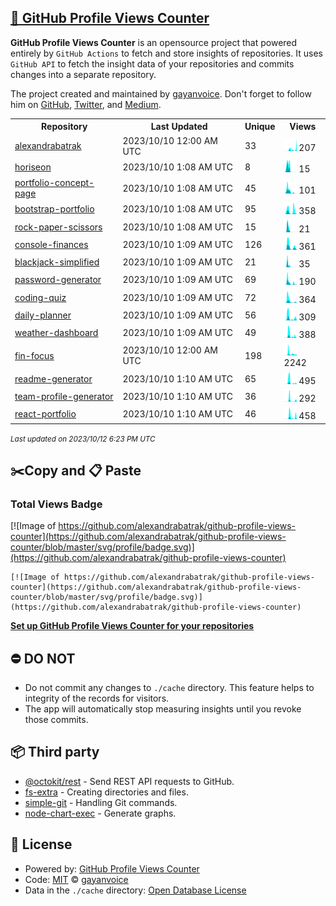 ## [🚀 GitHub Profile Views Counter](https://github.com/gayanvoice/github-profile-views-counter)
**GitHub Profile Views Counter** is an opensource project that powered entirely by  `GitHub Actions` to fetch and store insights of repositories.
It uses `GitHub API` to fetch the insight data of your repositories and commits changes into a separate repository.

The project created and maintained by [gayanvoice](https://github.com/gayanvoice). Don't forget to follow him on [GitHub](https://github.com/gayanvoice), [Twitter](https://twitter.com/gayanvoice), and [Medium](https://gayanvoice.medium.com/).

<table>
	<tr>
		<th>
			Repository
		</th>
		<th>
			Last Updated
		</th>
		<th>
			Unique
		</th>
		<th>
			Views
		</th>
	</tr>
	<tr>
		<td>
			<a href="https://github.com/alexandrabatrak/github-profile-views-counter/tree/master/readme/590209017/year.md">
				alexandrabatrak
			</a>
		</td>
		<td>
			2023/10/10 12:00 AM UTC
		</td>
		<td>
			33
		</td>
		<td>
			<img alt="Response time graph" src="https://github.com/alexandrabatrak/github-profile-views-counter/raw/master/graph/590209017/small/year.png" height="20"> 207
		</td>
	</tr>
	<tr>
		<td>
			<a href="https://github.com/alexandrabatrak/github-profile-views-counter/tree/master/readme/575984445/year.md">
				horiseon
			</a>
		</td>
		<td>
			2023/10/10 1:08 AM UTC
		</td>
		<td>
			8
		</td>
		<td>
			<img alt="Response time graph" src="https://github.com/alexandrabatrak/github-profile-views-counter/raw/master/graph/575984445/small/year.png" height="20"> 15
		</td>
	</tr>
	<tr>
		<td>
			<a href="https://github.com/alexandrabatrak/github-profile-views-counter/tree/master/readme/579040991/year.md">
				portfolio-concept-page
			</a>
		</td>
		<td>
			2023/10/10 1:08 AM UTC
		</td>
		<td>
			45
		</td>
		<td>
			<img alt="Response time graph" src="https://github.com/alexandrabatrak/github-profile-views-counter/raw/master/graph/579040991/small/year.png" height="20"> 101
		</td>
	</tr>
	<tr>
		<td>
			<a href="https://github.com/alexandrabatrak/github-profile-views-counter/tree/master/readme/580090437/year.md">
				bootstrap-portfolio
			</a>
		</td>
		<td>
			2023/10/10 1:08 AM UTC
		</td>
		<td>
			95
		</td>
		<td>
			<img alt="Response time graph" src="https://github.com/alexandrabatrak/github-profile-views-counter/raw/master/graph/580090437/small/year.png" height="20"> 358
		</td>
	</tr>
	<tr>
		<td>
			<a href="https://github.com/alexandrabatrak/github-profile-views-counter/tree/master/readme/585602897/year.md">
				rock-paper-scissors
			</a>
		</td>
		<td>
			2023/10/10 1:08 AM UTC
		</td>
		<td>
			15
		</td>
		<td>
			<img alt="Response time graph" src="https://github.com/alexandrabatrak/github-profile-views-counter/raw/master/graph/585602897/small/year.png" height="20"> 21
		</td>
	</tr>
	<tr>
		<td>
			<a href="https://github.com/alexandrabatrak/github-profile-views-counter/tree/master/readme/585246516/year.md">
				console-finances
			</a>
		</td>
		<td>
			2023/10/10 1:09 AM UTC
		</td>
		<td>
			126
		</td>
		<td>
			<img alt="Response time graph" src="https://github.com/alexandrabatrak/github-profile-views-counter/raw/master/graph/585246516/small/year.png" height="20"> 361
		</td>
	</tr>
	<tr>
		<td>
			<a href="https://github.com/alexandrabatrak/github-profile-views-counter/tree/master/readme/587856184/year.md">
				blackjack-simplified
			</a>
		</td>
		<td>
			2023/10/10 1:09 AM UTC
		</td>
		<td>
			21
		</td>
		<td>
			<img alt="Response time graph" src="https://github.com/alexandrabatrak/github-profile-views-counter/raw/master/graph/587856184/small/year.png" height="20"> 35
		</td>
	</tr>
	<tr>
		<td>
			<a href="https://github.com/alexandrabatrak/github-profile-views-counter/tree/master/readme/588312814/year.md">
				password-generator
			</a>
		</td>
		<td>
			2023/10/10 1:09 AM UTC
		</td>
		<td>
			69
		</td>
		<td>
			<img alt="Response time graph" src="https://github.com/alexandrabatrak/github-profile-views-counter/raw/master/graph/588312814/small/year.png" height="20"> 190
		</td>
	</tr>
	<tr>
		<td>
			<a href="https://github.com/alexandrabatrak/github-profile-views-counter/tree/master/readme/590585276/year.md">
				coding-quiz
			</a>
		</td>
		<td>
			2023/10/10 1:09 AM UTC
		</td>
		<td>
			72
		</td>
		<td>
			<img alt="Response time graph" src="https://github.com/alexandrabatrak/github-profile-views-counter/raw/master/graph/590585276/small/year.png" height="20"> 364
		</td>
	</tr>
	<tr>
		<td>
			<a href="https://github.com/alexandrabatrak/github-profile-views-counter/tree/master/readme/593365146/year.md">
				daily-planner
			</a>
		</td>
		<td>
			2023/10/10 1:09 AM UTC
		</td>
		<td>
			56
		</td>
		<td>
			<img alt="Response time graph" src="https://github.com/alexandrabatrak/github-profile-views-counter/raw/master/graph/593365146/small/year.png" height="20"> 309
		</td>
	</tr>
	<tr>
		<td>
			<a href="https://github.com/alexandrabatrak/github-profile-views-counter/tree/master/readme/596222269/year.md">
				weather-dashboard
			</a>
		</td>
		<td>
			2023/10/10 1:09 AM UTC
		</td>
		<td>
			49
		</td>
		<td>
			<img alt="Response time graph" src="https://github.com/alexandrabatrak/github-profile-views-counter/raw/master/graph/596222269/small/year.png" height="20"> 388
		</td>
	</tr>
	<tr>
		<td>
			<a href="https://github.com/alexandrabatrak/github-profile-views-counter/tree/master/readme/598676123/year.md">
				fin-focus
			</a>
		</td>
		<td>
			2023/10/10 12:00 AM UTC
		</td>
		<td>
			198
		</td>
		<td>
			<img alt="Response time graph" src="https://github.com/alexandrabatrak/github-profile-views-counter/raw/master/graph/598676123/small/year.png" height="20"> 2242
		</td>
	</tr>
	<tr>
		<td>
			<a href="https://github.com/alexandrabatrak/github-profile-views-counter/tree/master/readme/606068317/year.md">
				readme-generator
			</a>
		</td>
		<td>
			2023/10/10 1:10 AM UTC
		</td>
		<td>
			65
		</td>
		<td>
			<img alt="Response time graph" src="https://github.com/alexandrabatrak/github-profile-views-counter/raw/master/graph/606068317/small/year.png" height="20"> 495
		</td>
	</tr>
	<tr>
		<td>
			<a href="https://github.com/alexandrabatrak/github-profile-views-counter/tree/master/readme/607919212/year.md">
				team-profile-generator
			</a>
		</td>
		<td>
			2023/10/10 1:10 AM UTC
		</td>
		<td>
			36
		</td>
		<td>
			<img alt="Response time graph" src="https://github.com/alexandrabatrak/github-profile-views-counter/raw/master/graph/607919212/small/year.png" height="20"> 292
		</td>
	</tr>
	<tr>
		<td>
			<a href="https://github.com/alexandrabatrak/github-profile-views-counter/tree/master/readme/608660507/year.md">
				react-portfolio
			</a>
		</td>
		<td>
			2023/10/10 1:10 AM UTC
		</td>
		<td>
			46
		</td>
		<td>
			<img alt="Response time graph" src="https://github.com/alexandrabatrak/github-profile-views-counter/raw/master/graph/608660507/small/year.png" height="20"> 458
		</td>
	</tr>
</table>

<small><i>Last updated on 2023/10/12 6:23 PM UTC</i></small>

## ✂️Copy and 📋 Paste
### Total Views Badge
[![Image of https://github.com/alexandrabatrak/github-profile-views-counter](https://github.com/alexandrabatrak/github-profile-views-counter/blob/master/svg/profile/badge.svg)](https://github.com/alexandrabatrak/github-profile-views-counter)

```readme
[![Image of https://github.com/alexandrabatrak/github-profile-views-counter](https://github.com/alexandrabatrak/github-profile-views-counter/blob/master/svg/profile/badge.svg)](https://github.com/alexandrabatrak/github-profile-views-counter)
```
[**Set up GitHub Profile Views Counter for your repositories**](https://github.com/gayanvoice/github-profile-views-counter)
## ⛔ DO NOT
- Do not commit any changes to `./cache` directory. This feature helps to integrity of the records for visitors.
- The app will automatically stop measuring insights until you revoke those commits.
## 📦 Third party

- [@octokit/rest](https://www.npmjs.com/package/@octokit/rest) - Send REST API requests to GitHub.
- [fs-extra](https://www.npmjs.com/package/fs-extra) - Creating directories and files.
- [simple-git](https://www.npmjs.com/package/simple-git) - Handling Git commands.
- [node-chart-exec](https://www.npmjs.com/package/node-chart-exec) - Generate graphs.
## 📄 License
- Powered by: [GitHub Profile Views Counter](https://github.com/gayanvoice/github-profile-views-counter)
- Code: [MIT](./LICENSE) © [gayanvoice](https://github.com/gayanvoice)
- Data in the `./cache` directory: [Open Database License](https://opendatacommons.org/licenses/odbl/1-0/)
